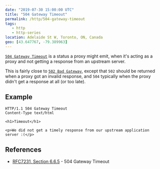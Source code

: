 ```yaml
---
date: "2019-07-30 15:00:00 UTC"
title: "504 Gateway Timeout"
permalink: /http/504-gateway-timeout
tags:
   - http
   - http-series
location: Adelaide St W, Toronto, ON, Canada
geo: [43.647767, -79.389963]
---
```


[`504 Gateway Timeout`][1] is a status a proxy might emit, when it's acting
as a proxy and not getting a response from an upstream server.

This is fairly close to [`502 Bad Gateway`][2], except that `502` should be
returned when a proxy got an invalid response, and `504` typically when the
proxy didn't get a response at all (or too late).


Example
-------

```http
HTTP/1.1 504 Gateway Timeout
Content-Type text/html

<h1>Timeout</h1>

<p>We did not get a timely response from our upstream application server :(</p>
```

References
----------

* [RFC7231, Section 6.6.5][1] - 504 Gateway Timeout

[1]: https://tools.ietf.org/html/rfc7231#section-6.6.5 "504 Gateway Timeout"
[2]: /http/502-bad-gateway
